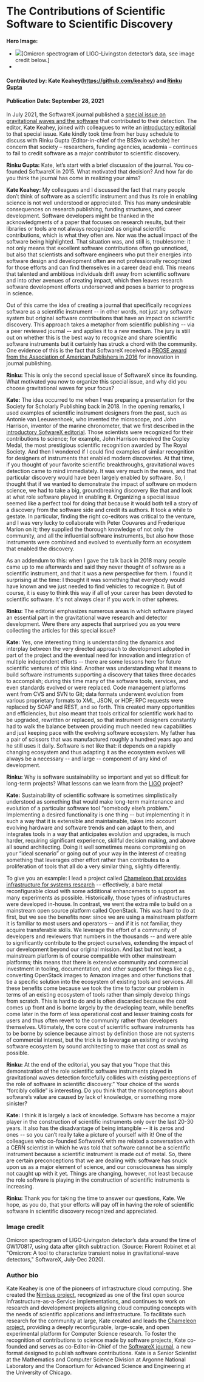 
# The Contributions of Scientific Software to Scientific Discovery

**Hero Image:**

 - <img src='https://github.com/betterscientificsoftware/bssw.io/blob/master/images/Blog_2109_SX_OmicronA.png' />[Omicron spectrogram of LIGO-Livingston detector’s data, see image credit below.]
 - 
#### Contributed by: Kate Keahey(https://github.com/keahey) and [Rinku Gupta](https://github.com/rinkug) 
#### Publication Date: September 28, 2021

In July 2021, the SoftwareX journal published a [special issue on gravitational waves and the software](https://www.sciencedirect.com/journal/softwarex/special-issue/103XKC9DRLV) that contributed to their detection. The editor, Kate Keahey, joined with colleagues to write an [introductory editorial](https://www.sciencedirect.com/science/article/pii/S2352711021000601) to that special issue. Kate kindly took time from her busy schedule to discuss with Rinku Gupta (Editor-in-chief of the BSSw.io website) her concern that society – researchers, funding agencies, academia – continues to fail to credit software as a major contributor to scientific discovery. 

**Rinku Gupta:** Kate, let’s start with a brief discussion of the journal. You co-founded SoftwareX in 2015. What motivated that decision?  And how far do you think the journal has come in realizing your aims?

**Kate Keahey:** My colleagues and I discussed the fact that many people don’t think of software as a scientific instrument and thus its role in enabling science is not well understood or appreciated. This has many undesirable consequences on research publishing, funding structures, and career development.  Software developers might be thanked in the acknowledgments of a paper that focuses on research results, but their libraries or tools are not always recognized as original scientific contributions, which is what they often are. Nor was the actual impact of the software being highlighted. That situation was, and still is, troublesome: it not only means that excellent software contributions often go unnoticed, but also that scientists and software engineers who put their energies into software design and development often are not professionally recognized for those efforts and can find themselves in a career dead end. This means that talented and ambitious individuals drift away from scientific software and into other avenues of creating impact, which then leaves research software development efforts underserved and poses a barrier to progress in science. 

Out of this came the idea of creating a journal that specifically recognizes software as a scientific instrument -- in other words, not just any software system but original software contributions that have an impact on scientific discovery. This approach takes a metaphor from scientific publishing -- via a peer reviewed journal -- and applies it to a new medium. The jury is still out on whether this is the best way to recognize and share scientific software instruments but it certainly has struck a chord with the community. One evidence of this is the fact that SoftwareX received a [PROSE award from the Association of American Publishers in 2016](https://proseawards.com/winners/2016-award-winners/) for innovation in journal publishing.

**Rinku:** This is only the second special issue of SoftwareX since its founding. What motivated you now to organize this special issue, and why did you choose gravitational waves for your focus?

**Kate:** The idea occurred to me when I was preparing a presentation for the Society for Scholarly Publishing back in 2018. In the opening remarks, I used examples of scientific instrument designers from the past, such as Antonie van Leeuwenhoek, who invented the microscope, and John Harrison, inventor of the marine chronometer, that we first described in the [introductory SofwareX editorial](https://www.sciencedirect.com/science/article/pii/S2352711015000072). Those scientists were recognized for their contributions to science; for example, John Harrison received the Copley Medal, the most prestigious scientific recognition awarded by The Royal Society. And then I wondered if I could find examples of similar recognition for designers of instruments that enabled modern discoveries. At that time, if you thought of your favorite scientific breakthroughs, gravitational waves detection came to mind immediately. It was very much in the news, and that particular discovery would have been largely enabled by software. So, I thought that if we wanted to demonstrate the impact of software on modern science, we had to take a big, groundbreaking discovery like that and look at what role software played in enabling it. Organizing a special issue seemed like a perfect tool for doing that because it would both tell a story of a discovery from the software side and credit its authors. It took a while to gestate. In particular, finding the right co-editors was critical to the venture, and I was very lucky to collaborate with Peter Couvares and Frederique Marion on it; they supplied the thorough knowledge of not only the community, and all the influential software instruments, but also how those instruments were combined and evolved to eventually form an ecosystem that enabled the discovery. 

As an addendum to this: when I gave the talk back in 2018 many people came up to me afterwards and said they never thought of software as a scientific instrument, and that it was a new perspective for them. I found it surprising at the time: I thought it was something that everybody would have known and we just needed to find vehicles to recognize it. But of course, it is easy to think this way if all of your career has been devoted to scientific software. It's not always clear if you work in other spheres.  

**Rinku:** The editorial emphasizes numerous areas in which software played an essential part in the gravitational wave research and detector development. Were there any aspects that surprised you as you were collecting the articles for this special issue?

**Kate:** Yes, one interesting thing is understanding the dynamics and interplay between the very directed approach to development adopted in part of the project and the eventual need for innovation and integration of multiple independent efforts -- there are some lessons here for future scientific ventures of this kind. Another was understanding what it means to build software instruments supporting a discovery that takes three decades to accomplish; during this time many of the software tools, services, and even standards evolved or were replaced. Code management platforms went from CVS and SVN to Git; data formats underwent evolution from various proprietary formats to XML, JSON, or HDF; RPC requests were replaced by SOAP and REST, and so forth. This created many opportunities and efficiencies, but also meant that tools critical for scientific work had to be upgraded, rewritten or replaced, so that instrument designers constantly had to walk the balance between providing much needed new capabilities and just keeping pace with the evolving software ecosystem. My father has a pair of scissors that was manufactured roughly a hundred years ago and he still uses it daily. Software is not like that: it depends on a rapidly changing ecosystem and thus adapting it as the ecosystem evolves will always be a necessary -- and large -- component of any kind of development. 

**Rinku:** Why is software sustainability so important and yet so difficult for long-term projects? What lessons can we learn from the [LIGO](https://www.ligo.caltech.edu/) project?

**Kate:** Sustainability of scientific software is sometimes simplistically understood as something that would make long-term maintenance and evolution of a particular software tool “somebody else’s problem.” Implementing a desired functionality is one thing -- but implementing it in such a way that it is extensible and maintainable, takes into account evolving hardware and software trends and can adapt to them, and integrates tools in a way that anticipates evolution and upgrades, is much harder, requiring significant experience, skillful decision making, and above all sound architecting. Doing it well sometimes means compromising on your “ideal scenario” or going out of your way in the interest of creating something that leverages other effort rather than contributes to a proliferation of tools that all do a very similar thing, slightly differently. 

To give you an example: I lead a project called [Chameleon that provides infrastructure for systems research](https://www.chameleoncloud.org/) -- effectively, a bare metal reconfigurable cloud with some additional enhancements to support as many experiments as possible. Historically, those types of infrastructures were developed in-house. In contrast, we went the extra mile to build on a mainstream open source platform called OpenStack. This was hard to do at first, but we see the benefits now: since we are using a mainstream platform it is familiar to most users and operators -- and if it is not familiar, they acquire transferable skills. We leverage the effort of a community of developers and reviewers that numbers in the thousands -- and were able to significantly contribute to the project ourselves, extending the impact of our development beyond our original mission. And last but not least, a mainstream platform is of course compatible with other mainstream platforms; this means that there is extensive community and commercial investment in tooling, documentation, and other support for things like e.g., converting OpenStack images to Amazon images and other functions that tie a specific solution into the ecosystem of existing tools and services. All these benefits come because we took the time to factor our problem in terms of an existing ecosystem of tools rather than simply develop things from scratch. This is hard to do and is often discarded because the cost comes up front and is borne largely by the developing team, while benefits come later in the form of less operational cost and lesser training costs for users and thus often revert to the community rather than developers themselves. Ultimately, the core cost of scientific software instruments has to be borne by science because almost by definition those are not systems of commercial interest, but the trick is to leverage an existing or evolving software ecosystem by sound architecting to make that cost as small as possible. 

**Rinku:** At the end of the editorial, you say that you “hope that this demonstration of the role scientific software instruments played in gravitational waves detection forcefully collides with existing perceptions of the role of software in scientific discovery.” Your choice of the words “forcibly collide” is interesting. Do you think that the misconceptions about software’s value are caused by lack of knowledge, or something more sinister?

**Kate:**  I think it is largely a lack of knowledge. Software has become a major player in the construction of scientific instruments only over the last 20-30 years. It also has the disadvantage of being intangible -- it is zeros and ones -- so you can’t really take a picture of yourself with it!  One of the colleagues who co-founded SoftwareX with me related a conversation with a CERN scientist in which he was told that software cannot be a scientific instrument because a scientific instrument is made out of metal. So, there are certain preconceptions that we are dealing with: software has snuck upon us as a major element of science, and our consciousness has simply not caught up with it yet. Things are changing, however, not least because the role software is playing in the construction of scientific instruments is increasing. 

**Rinku:** Thank you for taking the time to answer our questions, Kate. We hope, as you do, that your efforts will pay off in having the role of scientific software in scientific discovery recognized and appreciated.

### Image credit
Omicron spectrogram of LIGO-Livingston detector’s data around the time of GW170817, using data after glitch subtraction. (Source: Florent Robinet et al: "Omicron: A tool to characterize transient noise in gravitational-wave detectors," SoftwareX, July-Dec 2020).

### Author bio
Kate Keahey is one of the pioneers of infrastructure cloud computing. She created the [Nimbus project](https://www.nimbusproject.org/), recognized as one of the first open source Infrastructure-as-a-Service implementations, and continues to work on research and development projects aligning cloud computing concepts with the needs of scientific applications and infrastructure. To facilitate such research for the community at large, Kate created and leads the [Chameleon project](https://www.chameleoncloud.org/), providing a deeply reconfigurable, large-scale, and open experimental platform for Computer Science research. To foster the recognition of contributions to science made by software projects, Kate co-founded and serves as co-Editor-in-Chief of the [SoftwareX journal](https://www.journals.elsevier.com/softwarex), a new format designed to publish software contributions. Kate is a Senior Scientist at the Mathematics and Computer Science Division at Argonne National Laboratory and the Consortium for Advanced Science and Engineering at the University of Chicago.

<!---
Publish: yes
Pinned: no
Topics: Software Engineering, 
RSS update: 2021-09-28
--->

